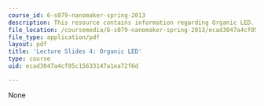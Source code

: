 ```yaml
---
course_id: 6-s079-nanomaker-spring-2013
description: This resource contains information regarding Organic LED.
file_location: /coursemedia/6-s079-nanomaker-spring-2013/ecad3047a4cf05c15633147a1ea72f6d_MIT6_S079S13_slides04.pdf
file_type: application/pdf
layout: pdf
title: 'Lecture Slides 4: Organic LED'
type: course
uid: ecad3047a4cf05c15633147a1ea72f6d

---
```

None